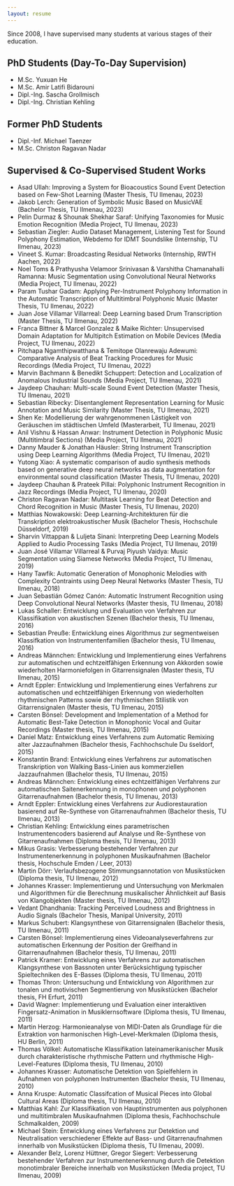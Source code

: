 ```yaml
---
layout: resume
---
```


Since 2008, I have supervised many students at various stages of their education.

## PhD Students (Day-To-Day Supervision)

* M.Sc. Yuxuan He
* M.Sc. Amir Latifi Bidarouni
* Dipl.-Ing. Sascha Grollmisch
* Dipl.-Ing. Christian Kehling

## Former PhD Students

* Dipl.-Inf. Michael Taenzer
* M.Sc. Christon Ragavan Nadar

## Supervised & Co-Supervised Student Works

* Asad Ullah: Improving a System for Bioacoustics Sound Event Detection based on Few-Shot Learning (Master Thesis, TU Ilmenau, 2023)
* Jakob Lerch: Generation of Symbolic Music Based on MusicVAE (Bachelor Thesis, TU Ilmenau, 2023)
* Pelin Durmaz & Shounak Shekhar Saraf: Unifying Taxonomies for Music Emotion Recognition (Media Project, TU Ilmenau, 2023)
* Sebastian Ziegler: Audio Dataset Management, Listening Test for Sound Polyphony Estimation, Webdemo for IDMT Soundslike (Internship, TU Ilmenau, 2023)
* Vineet S. Kumar: Broadcasting Residual Networks (Internship, RWTH Aachen, 2022)
* Noel Toms & Prathyusha Velamoor Srinivasan & Varshitha Chamanahalli Ramanna: Music Segmentation using Convolutional Neural Networks (Media Project, TU Ilmenau, 2022)
* Param Tushar Gadam: Applying Per-Instrument Polyphony Information in the Automatic Transcription of Multitimbral Polyphonic Music (Master Thesis, TU Ilmenau, 2022)
* Juan Jose Villamar Villarreal: Deep Learning based Drum Transcription (Master Thesis, TU Ilmenau, 2022)
* Franca Bittner & Marcel Gonzalez & Maike Richter: Unsupervised Domain Adaptation for Multipitch Estimation on Mobile Devices (Media Project, TU Ilmenau, 2022)
* Pitchapa Ngamthipwatthana & Temitope Olanrewaju Adewumi: Comparative Analysis of Beat Tracking Procedures for Music Recordings (Media Project, TU Ilmenau, 2022)
* Marvin Bachmann & Benedikt Schuppert: Detection and Localization of Anomalous Industrial Sounds (Media Project, TU Ilmenau, 2021)
* Jaydeep Chauhan: Multi-scale Sound Event Detection (Master Thesis, TU Ilmenau, 2021)
* Sebastian Ribecky: Disentanglement Representation Learning for Music Annotation and Music Similarity (Master Thesis, TU Ilmenau, 2021)
* Shen Ke: Modellierung der wahrgenommenen Lästigkeit von Geräuschen im städtischen Umfeld (Masterarbeit, TU Ilmenau, 2021)
* Anil Vishnu & Hassan Anwar: Instrument Detection in Polyphonic Music (Multitimbral Sections) (Media Project, TU Ilmenau, 2021)
* Danny Mauder & Jonathan Häusler: String Instrument Transcription using Deep Learning Algorithms (Media Project, TU Ilmenau, 2021)
* Yutong Xiao: A systematic comparison of audio synthesis methods based on generative deep neural networks as data augmentation for environmental sound classification (Master Thesis, TU Ilmenau, 2020)
* Jaydeep Chauhan & Prateek Pillai: Polyphonic Instrument Recognition in Jazz Recordings (Media Project, TU Ilmenau, 2020)
* Christon Ragavan Nadar: Multitask Learning for Beat Detection and Chord Recognition in Music (Master Thesis, TU Ilmenau, 2020)
* Matthias Nowakowski: Deep Learning-Architekturen für die Transkription elektroakustischer Musik (Bachelor Thesis, Hochschule Düsseldorf, 2019)
* Sharvin Vittappan & Luljeta Sinani: Interpreting Deep Learning Models Applied to Audio Processing Tasks (Media Project, TU Ilmenau, 2019)
* Juan José Villamar Villarreal & Purvaj Piyush Vaidya: Music Segmentation using Siamese Networks (Media Project, TU Ilmenau, 2019)
* Hany Tawfik: Automatic Generation of Monophonic Melodies with Complexity Contraints using Deep Neural Networks (Master Thesis, TU Ilmenau, 2018)
* Juan Sebastián Gómez Canón: Automatic Instrument Recognition using Deep Convolutional Neural Networks (Master thesis, TU Ilmenau, 2018)
* Lukas Schaller: Entwicklung und Evaluation von Verfahren zur Klassifikation von akustischen Szenen (Bachelor thesis, TU Ilmenau, 2016)
* Sebastian Preuße: Entwicklung eines Algorithmus zur segmentweisen Klassifkation von Instrumentenfamilien (Bachelor thesis, TU Ilmenau, 2016)
* Andreas Männchen: Entwicklung und Implementierung eines Verfahrens zur automatischen und echtzeitfähigen Erkennung von Akkorden sowie wiederholten Harmoniefolgen in Gitarrensignalen (Master thesis, TU Ilmenau, 2015)
* Arndt Eppler: Entwicklung und Implementierung eines Verfahrens zur automatischen und echtzeitfähigen Erkennung von wiederholten rhythmischen Patterns sowie der rhythmischen Stilistik von Gitarrensignalen (Master thesis, TU Ilmenau, 2015)
* Carsten Bönsel: Development and Implementation of a Method for Automatic Best-Take Detection in Monophonic Vocal and Guitar Recordings (Master thesis, TU Ilmenau, 2015)
* Daniel Matz: Entwicklung eines Verfahrens zum Automatic Remixing alter Jazzaufnahmen (Bachelor thesis, Fachhochschule Du ̈sseldorf, 2015)
* Konstantin Brand: Entwicklung eines Verfahrens zur automatischen Transkription von Walking Bass-Linien aus kommerziellen Jazzaufnahmen (Bachelor thesis, TU Ilmenau, 2015)
* Andreas Männchen: Entwicklung eines echtzeitfähigen Verfahrens zur automatischen Saitenerkennung in monophonen und polyphonen Gitarrenaufnahmen (Bachelor thesis, TU Ilmenau, 2013)
* Arndt Eppler: Entwicklung eines Verfahrens zur Audiorestauration basierend auf Re-Synthese von Gitarrenaufnahmen (Bachelor thesis, TU Ilmenau, 2013)
* Christian Kehling: Entwicklung eines parametrischen Instrumentencoders basierend auf Analyse und Re-Synthese von Gitarrenaufnahmen (Diploma thesis, TU Ilmenau, 2013)
* Mikus Grasis: Verbesserung bestehender Verfahren zur Instrumentenerkennung in polyphonen Musikaufnahmen (Bachelor thesis, Hochschule Emden / Leer, 2013)
* Martin Dörr: Verlaufsbezogene Stimmungsannotation von Musikstücken (Diploma thesis, TU Ilmenau, 2012)
* Johannes Krasser: Implementierung und Untersuchung von Merkmalen und Algorithmen für die Berechnung musikalischer Ähnlichkeit auf Basis von Klangobjekten (Master thesis, TU Ilmenau, 2012)
* Vedant Dhandhania: Tracking Perceived Loudness and Brightness in Audio Signals (Bachelor Thesis,
Manipal University, 2011)
* Markus Schubert: Klangsynthese von Gitarrensignalen (Bachelor thesis, TU Ilmenau, 2011)
* Carsten Bönsel: Implementierung eines Videoanalyseverfahrens zur automatischen Erkennung der Position der Greifhand in Gitarrenaufnahmen (Bachelor thesis, TU Ilmenau, 2011)
* Patrick Kramer: Entwicklung eines Verfahrens zur automatischen Klangsynthese von Bassnoten unter Berücksichtigung typischer Spieltechniken des E-Basses (Diploma thesis, TU Ilmenau, 2011)
* Thomas Thron: Untersuchung und Entwicklung von Algorithmen zur tonalen und motivischen Segmentierung von Musikstücken (Bachelor thesis, FH Erfurt, 2011)
* David Wagner: Implementierung und Evaluation einer interaktiven Fingersatz-Animation in Musiklernsoftware (Diploma thesis, TU Ilmenau, 2011)
* Martin Herzog: Harmonieanalyse von MIDI-Daten als Grundlage für die Extraktion von harmonischen High-Level-Merkmalen (Diploma thesis, HU Berlin, 2011)
* Thomas Völkel: Automatische Klassifikation lateinamerikanischer Musik durch charakteristische rhythmische Pattern und rhythmische High-Level-Features (Diploma thesis, TU Ilmenau, 2010)
* Johannes Krasser: Automatische Detektion von Spielfehlern in Aufnahmen von polyphonen Instrumenten (Bachelor thesis, TU Ilmenau, 2010)
* Anna Kruspe: Automatic Classifcation of Musical Pieces into Global Cultural Areas (Diploma thesis, TU Ilmenau, 2010)
* Matthias Kahl: Zur Klassifikation von Hauptinstrumenten aus polyphonen und multitimbralen Musikaufnahmen (Diploma thesis, Fachhochschule Schmalkalden, 2009)
* Michael Stein: Entwicklung eines Verfahrens zur Detektion und Neutralisation verschiedener Effekte auf Bass- und Gitarrenaufnahmen innerhalb von Musikstücken (Diploma thesis, TU Ilmenau, 2009).
* Alexander Belz, Lorenz Hüttner, Gregor Siegert: Verbesserung bestehender Verfahren zur Instrumentenerkennung durch die Detektion monotimbraler Bereiche innerhalb von Musikstücken (Media project, TU Ilmenau, 2009)



<!-- ### Footer

Last updated: Nov 2020 -->

